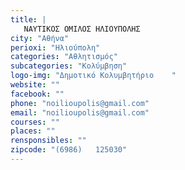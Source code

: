 ```yaml
---
title: |
   ΝΑΥΤΙΚΟΣ ΟΜΙΛΟΣ ΗΛΙΟΥΠΟΛΗΣ
city: "Αθήνα"
perioxi: "Ηλιούπολη"
categories: "Αθλητισμός"
subcategories: "Κολύμβηση"
logo-img: "Δημοτικό Κολυμβητήριο    "
website: ""
facebook: ""
phone: "noilioupolis@gmail.com"
email: "noilioupolis@gmail.com"
courses: ""
places: ""
rensponsibles: ""
zipcode: "(6986)   125030"
---
```





